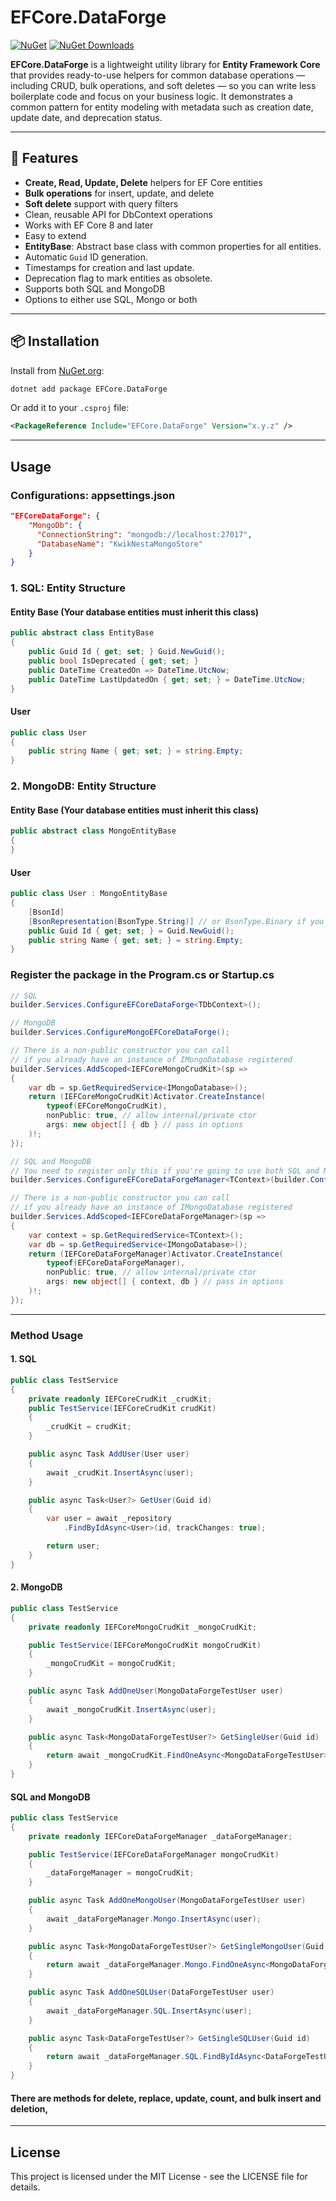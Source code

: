 # EFCore.DataForge

[![NuGet](https://img.shields.io/nuget/v/EFCore.DataForge.svg)](https://www.nuget.org/packages/EFCore.DataForge)
[![NuGet Downloads](https://img.shields.io/nuget/dt/EFCore.DataForge.svg)](https://www.nuget.org/packages/EFCore.DataForge)

**EFCore.DataForge** is a lightweight utility library for **Entity Framework Core** that provides ready-to-use helpers for common database operations — including CRUD, bulk operations, and soft deletes — so you can write less boilerplate code and focus on your business logic.
It demonstrates a common pattern for entity modeling with metadata such as creation date, update date, and deprecation status.

---

## 🚀 Features
- **Create, Read, Update, Delete** helpers for EF Core entities
- **Bulk operations** for insert, update, and delete
- **Soft delete** support with query filters
- Clean, reusable API for DbContext operations
- Works with EF Core 8 and later
- Easy to extend
- **EntityBase**: Abstract base class with common properties for all entities.
- Automatic `Guid` ID generation.
- Timestamps for creation and last update.
- Deprecation flag to mark entities as obsolete.
- Supports both SQL and MongoDB
- Options to either use SQL, Mongo or both

---

## 📦 Installation
Install from [NuGet.org](https://www.nuget.org/packages/EFCore.DataForge):

```bash
dotnet add package EFCore.DataForge
```

Or add it to your `.csproj` file:
```xml
<PackageReference Include="EFCore.DataForge" Version="x.y.z" />
```

---

## Usage

### Configurations: appsettings.json
```json
"EFCoreDataForge": {
    "MongoDb": {
      "ConnectionString": "mongodb://localhost:27017",
      "DatabaseName": "KwikNestaMongoStore"
    }
}
```

### 1. SQL: Entity Structure

#### Entity Base (Your database entities must inherit this class)
```csharp
public abstract class EntityBase
{
    public Guid Id { get; set; } Guid.NewGuid();
    public bool IsDeprecated { get; set; }
    public DateTime CreatedOn => DateTime.UtcNow;
    public DateTime LastUpdatedOn { get; set; } = DateTime.UtcNow;
}
```

#### User
```csharp
public class User
{
    public string Name { get; set; } = string.Empty;
}
```

### 2. MongoDB: Entity Structure

#### Entity Base (Your database entities must inherit this class)
```csharp
public abstract class MongoEntityBase
{
}
```

#### User
```csharp
public class User : MongoEntityBase
{
    [BsonId]
    [BsonRepresentation(BsonType.String)] // or BsonType.Binary if you prefer
    public Guid Id { get; set; } = Guid.NewGuid();
    public string Name { get; set; } = string.Empty;
}
```

### Register the package in the Program.cs or Startup.cs
```csharp
// SQL
builder.Services.ConfigureEFCoreDataForge<TDbContext>();

// MongoDB
builder.Services.ConfigureMongoEFCoreDataForge();

// There is a non-public constructor you can call
// if you already have an instance of IMongoDatabase registered
builder.Services.AddScoped<IEFCoreMongoCrudKit>(sp =>
{
    var db = sp.GetRequiredService<IMongoDatabase>();
    return (IEFCoreMongoCrudKit)Activator.CreateInstance(
        typeof(EFCoreMongoCrudKit),
        nonPublic: true, // allow internal/private ctor
        args: new object[] { db } // pass in options
    )!;
});

// SQL and MongoDB
// You need to register only this if you're going to use both SQL and MongoDB
builder.Services.ConfigureEFCoreDataForgeManager<TContext>(builder.Configuration);

// There is a non-public constructor you can call
// if you already have an instance of IMongoDatabase registered
builder.Services.AddScoped<IEFCoreDataForgeManager>(sp =>
{
    var context = sp.GetRequiredService<TContext>();
    var db = sp.GetRequiredService<IMongoDatabase>();
    return (IEFCoreDataForgeManager)Activator.CreateInstance(
        typeof(EFCoreDataForgeManager),
        nonPublic: true, // allow internal/private ctor
        args: new object[] { context, db } // pass in options
    )!;
});
```

---

### Method Usage

#### 1. SQL
```csharp
public class TestService 
{
    private readonly IEFCoreCrudKit _crudKit;
    public TestService(IEFCoreCrudKit crudKit)
    {
        _crudKit = crudKit;
    }

    public async Task AddUser(User user)
    {
        await _crudKit.InsertAsync(user);
    }

    public async Task<User?> GetUser(Guid id)
    {
        var user = await _repository
            .FindByIdAsync<User>(id, trackChanges: true);

        return user;
    }
}
```

#### 2. MongoDB
```csharp
public class TestService
{
    private readonly IEFCoreMongoCrudKit _mongoCrudKit;

    public TestService(IEFCoreMongoCrudKit mongoCrudKit)
    {
        _mongoCrudKit = mongoCrudKit;
    }

    public async Task AddOneUser(MongoDataForgeTestUser user)
    {
        await _mongoCrudKit.InsertAsync(user);
    }

    public async Task<MongoDataForgeTestUser?> GetSingleUser(Guid id)
    {
        return await _mongoCrudKit.FindOneAsync<MongoDataForgeTestUser>(u => u.Id.Equals(id));
    }
}
```

#### SQL and MongoDB
```csharp
public class TestService
{
    private readonly IEFCoreDataForgeManager _dataForgeManager;

    public TestService(IEFCoreDataForgeManager mongoCrudKit)
    {
        _dataForgeManager = mongoCrudKit;
    }

    public async Task AddOneMongoUser(MongoDataForgeTestUser user)
    {
        await _dataForgeManager.Mongo.InsertAsync(user);
    }

    public async Task<MongoDataForgeTestUser?> GetSingleMongoUser(Guid id)
    {
        return await _dataForgeManager.Mongo.FindOneAsync<MongoDataForgeTestUser>(u => u.Id.Equals(id));
    }

    public async Task AddOneSQLUser(DataForgeTestUser user)
    {
        await _dataForgeManager.SQL.InsertAsync(user);
    }

    public async Task<DataForgeTestUser?> GetSingleSQLUser(Guid id)
    {
        return await _dataForgeManager.SQL.FindByIdAsync<DataForgeTestUser>(id, false);
    }
}
```

#### There are methods for delete, replace, update, count, and bulk insert and deletion, 

---

## License
This project is licensed under the MIT License - see the LICENSE file for details.